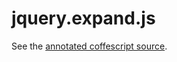 jquery.expand.js
====================

See the [annotated coffescript source](http://atomicobject.github.com/jquery.expand).
